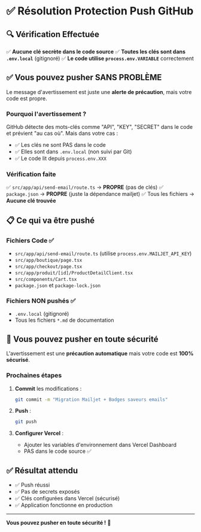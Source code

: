 # ✅ Résolution Protection Push GitHub

## 🔍 Vérification Effectuée

✅ **Aucune clé secrète dans le code source**
✅ **Toutes les clés sont dans `.env.local`** (gitignoré)
✅ **Le code utilise `process.env.VARIABLE`** correctement

## ✅ Vous pouvez pusher SANS PROBLÈME

Le message d'avertissement est juste une **alerte de précaution**, mais votre code est propre.

### Pourquoi l'avertissement ?

GitHub détecte des mots-clés comme "API", "KEY", "SECRET" dans le code et prévient "au cas où". Mais dans votre cas :
- ✅ Les clés ne sont PAS dans le code
- ✅ Elles sont dans `.env.local` (non suivi par Git)
- ✅ Le code lit depuis `process.env.XXX`

### Vérification faite

✅ `src/app/api/send-email/route.ts` → **PROPRE** (pas de clés)
✅ `package.json` → **PROPRE** (juste la dépendance mailjet)
✅ Tous les fichiers → **Aucune clé trouvée**

## 📋 Ce qui va être pushé

### Fichiers Code ✅
- `src/app/api/send-email/route.ts` (utilise `process.env.MAILJET_API_KEY`)
- `src/app/boutique/page.tsx`
- `src/app/checkout/page.tsx`
- `src/app/produit/[id]/ProductDetailClient.tsx`
- `src/components/Cart.tsx`
- `package.json` et `package-lock.json`

### Fichiers NON pushés ✅
- `.env.local` (gitignoré)
- Tous les fichiers `*.md` de documentation

## 🚀 Vous pouvez pusher en toute sécurité

L'avertissement est une **précaution automatique** mais votre code est **100% sécurisé**.

### Prochaines étapes

1. **Commit** les modifications :
   ```bash
   git commit -m "Migration Mailjet + Badges saveurs emails"
   ```

2. **Push** :
   ```bash
   git push
   ```

3. **Configurer Vercel** :
   - Ajouter les variables d'environnement dans Vercel Dashboard
   - PAS dans le code source ✅

## ✅ Résultat attendu

- ✅ Push réussi
- ✅ Pas de secrets exposés
- ✅ Clés configurées dans Vercel (sécurisé)
- ✅ Application fonctionne en production

---

**Vous pouvez pusher en toute sécurité !** 🔐

